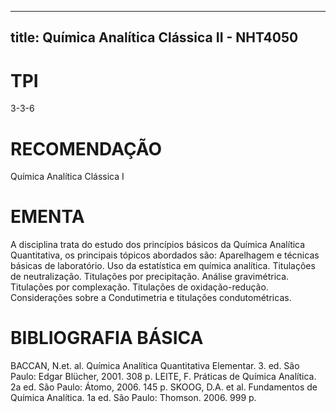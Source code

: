 
---
title: Química Analítica Clássica II - NHT4050 
---

# TPI

3-3-6

# RECOMENDAÇÃO

Química Analítica Clássica I

# EMENTA

A disciplina trata do estudo dos princípios básicos da Química Analítica Quantitativa, os principais tópicos abordados são: Aparelhagem e técnicas básicas de laboratório. Uso da estatística em química analítica. Titulações de neutralização. Titulações por precipitação. Análise gravimétrica. Titulações por complexação. Titulações de oxidação-redução. Considerações sobre a Condutimetria e titulações condutométricas.

# BIBLIOGRAFIA BÁSICA

BACCAN, N.et. al. Química Analítica Quantitativa Elementar. 3. ed. São Paulo: Edgar Blücher, 2001. 308 p.
LEITE, F. Práticas de Química Analítica. 2a ed. São Paulo: Átomo, 2006. 145 p.
SKOOG, D.A. et al. Fundamentos de Química Analítica. 1a ed. São Paulo: Thomson. 2006. 999 p.
        